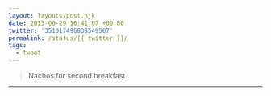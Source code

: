 ```yaml
---
layout: layouts/post.njk
date: 2013-06-29 16:41:07 +00:00
twitter: '351017496838549507'
permalink: /status/{{ twitter }}/
tags: 
  - tweet
---
```


> Nachos for second breakfast.

---
